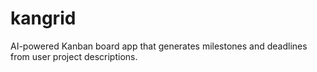 # kangrid
 AI-powered Kanban board app that generates milestones and deadlines from user project descriptions.
